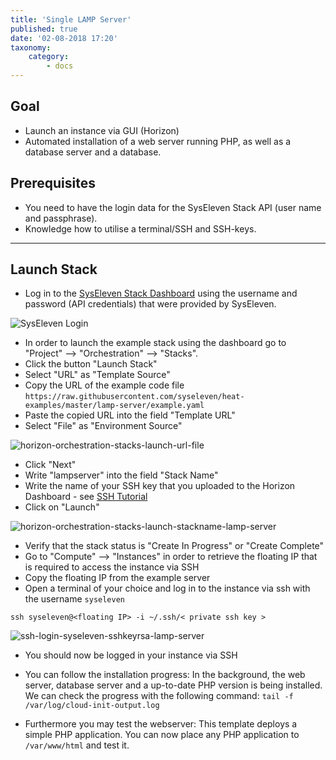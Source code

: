 ```yaml
---
title: 'Single LAMP Server'
published: true
date: '02-08-2018 17:20'
taxonomy:
    category:
        - docs
---
```


## Goal

* Launch an instance via GUI (Horizon)
* Automated installation of a web server running PHP, as well as a database server and a database.

## Prerequisites

* You need to have the login data for the SysEleven Stack API (user name and passphrase).
* Knowledge how to utilise a terminal/SSH and SSH-keys.

---

## Launch Stack

* Log in to the [SysEleven Stack Dashboard](https://dashboard.cloud.syseleven.net) using the username and password (API credentials) that were provided by SysEleven.

![SysEleven Login](../../images/horizon-login.png)

* In order to launch the example stack using the dashboard go to "Project" --> "Orchestration" --> "Stacks".  
* Click the button "Launch Stack"
* Select "URL" as "Template Source"
* Copy the URL of the example code file `https://raw.githubusercontent.com/syseleven/heat-examples/master/lamp-server/example.yaml`
* Paste the copied URL into the field "Template URL"
* Select "File" as "Environment Source"  

![horizon-orchestration-stacks-launch-url-file](../../images/horizon-orchestration-stacks-launch-url-file.png)

* Click "Next"
* Write "lampserver" into the field "Stack Name"
* Write the name of your SSH key that you uploaded to the Horizon Dashboard - see [SSH Tutorial](../01.ssh-keys/docs.en.md)
* Click on "Launch"  

![horizon-orchestration-stacks-launch-stackname-lamp-server](../../images/horizon-orchestration-stacks-launch-stackname-lamp-server.png)

* Verify that the stack status is "Create In Progress" or "Create Complete"  
* Go to "Compute" --> "Instances" in order to retrieve the floating IP that is required to access the instance via SSH  
* Copy the floating IP from the example server  
* Open a terminal of your choice and log in to the instance via ssh with the username `syseleven`  

`ssh syseleven@<floating IP> -i ~/.ssh/< private ssh key >`

![ssh-login-syseleven-sshkeyrsa-lamp-server](../../images/ssh-login-syseleven-sshkeyrsa-lamp-server.png)

* You should now be logged in your instance via SSH  
* You can follow the installation progress:
  In the background, the web server, database server and a up-to-date PHP version is being installed.  
  We can check the progress with the following command: `tail -f /var/log/cloud-init-output.log`

* Furthermore you may test the webserver:
  This template deploys a simple PHP application.
  You can now place any PHP application to `/var/www/html` and test it.
